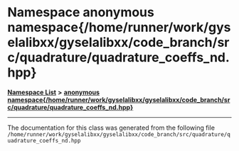 

# Namespace anonymous namespace{/home/runner/work/gyselalibxx/gyselalibxx/code\_branch/src/quadrature/quadrature\_coeffs\_nd.hpp}



[**Namespace List**](namespaces.md) **>** [**anonymous namespace{/home/runner/work/gyselalibxx/gyselalibxx/code\_branch/src/quadrature/quadrature\_coeffs\_nd.hpp}**](namespace_0d208.md)







































































------------------------------
The documentation for this class was generated from the following file `/home/runner/work/gyselalibxx/gyselalibxx/code_branch/src/quadrature/quadrature_coeffs_nd.hpp`

